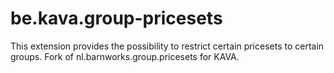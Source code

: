 be.kava.group-pricesets
=======================

This extension provides the possibility to restrict certain pricesets to certain groups.
Fork of nl.barnworks.group.pricesets for KAVA.
